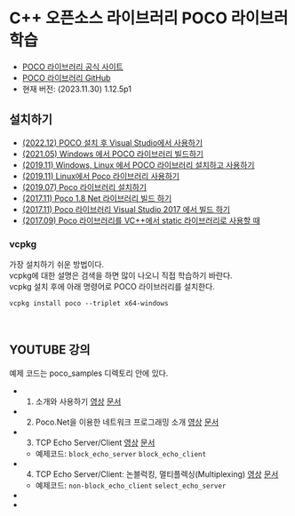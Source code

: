 # C++ 오픈소스 라이브러리 POCO 라이브러 학습
- [POCO 라이브러리 공식 사이트](https://pocoproject.org/ )  
- [POCO 라이브러리 GitHub](https://github.com/pocoproject/poco )  
- 현재 버전: (2023.11.30) 1.12.5p1
  
  
## 설치하기 
- [(2022.12) POCO 설치 후 Visual Studio에서 사용하기](https://smoh.tistory.com/482 )
- [(2021.05) Windows 에서 POCO 라이브러리 빌드하기](https://blog.naver.com/sonmg/222348986911 )
- [(2019.11) Windows, Linux 에서 POCO 라이브러리 설치하고 사용하기](./docs/build_2019-11.md )
- [(2019.11) Linux에서 Poco 라이브러리 사용하기](https://docs.google.com/document/d/17QCamZ0KrLKrnKAFg375EfTWy61QhgWqaswoYAIM9fo/edit?usp=sharing )
- [(2019.07) Poco 라이브러리 설치하기](https://jacking75.github.io/C++_poco_install/ )  
- [(2017.11) Poco 1.8 Net 라이브러리 빌드 하기](https://jacking75.github.io/cpp_poco_net_1-8_build/)
- [(2017.11) Poco 라이브러리 Visual Studio 2017 에서 빌드 하기](https://jacking75.github.io/cpp_poco_build_vs2017/ )
- [(2017.09) Poco 라이브러리를 VC++에서 static 라이브러리로 사용할 때](https://jacking75.github.io/C++_poco_use_static_lib/ )
  
   
### vcpkg 
가장 설치하기 쉬운 방법이다.  
vcpkg에 대한 설명은 검색을 하면 많이 나오니 직접 학습하기 바란다.  
vcpkg 설치 후에 아래 명령어로 POCO 라이브러리를 설치한다.  
```
vcpkg install poco --triplet x64-windows
```  
   
<br>     
   
   
## YOUTUBE 강의 
예제 코드는 poco_samples 디렉토리 안에 있다.  
     
- 01. 소개와 사용하기 [영상](https://youtu.be/GFU1HxxVKx0?si=9OiLYIoqFlaVPb4k ) [문서](https://docs.google.com/presentation/d/e/2PACX-1vSOnOCrEOzG2ibKyQhjEtWlvbROCwbn7S6ZihGm3fIuqZ0WOKiKyCqoEJQ8XakRH3mLcUFfmW-jkONJ/pub?start=false&loop=false&delayms=3000 )
- 02. Poco.Net을 이용한 네트워크 프로그래밍 소개 [영상](https://youtu.be/g49BA8I9aQ8?si=FCSpYFZMk9ej4USd ) [문서](https://docs.google.com/presentation/d/e/2PACX-1vSky41dsHEnn5SktQp__a3LfFree7hobZiHhKCtXovXecLphOdctzMf41CEGG2YRjcW_vGQJ4HM4t4N/pub?start=false&loop=false&delayms=3000 )
- 03. TCP Echo Server/Client [영상](https://youtu.be/U6VgV_vTa8w?si=RoUNOIkF1toictFA )  [문서](https://docs.google.com/presentation/d/e/2PACX-1vRhVRYBCO6QgAygV271R9unpvJ8A5C9bmeneJQsl_UoeBVNAndtjnj9pXNBgbln9_Db5oZ6JTTOhM_p/pub?slide=id.p1 ) 
    - 예제코드: `block_echo_server`  `block_echo_client`  
- 04. TCP Echo Server/Client: 논블럭킹, 멀티플렉싱(Multiplexing) [영상](https://youtu.be/U7jUTEcYQ-k)  [문서](https://docs.google.com/presentation/d/e/2PACX-1vS9NK6HHr9thb4jPDKDUegvvzr3iQHhJ8-FofLmztr--FtSh5xhCoe9DqbjYjLXo2y0mY3d5o-iRtkw/pub?start=false&loop=false&delayms=3000 )
    - 예제코드: `non-block_echo_client`   `select_echo_server`  
- 
- 

  
   